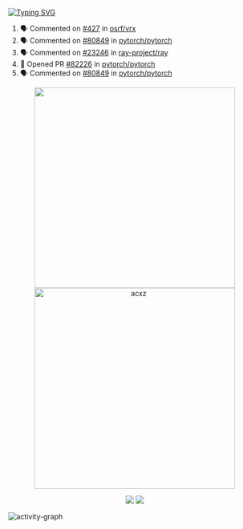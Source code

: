 [![Typing SVG](https://readme-typing-svg.herokuapp.com?size=16&color=AFFFA3&multiline=true&height=75&lines=contributing+to+robotics%2Faerospace%2Fml%2Fgpu+software;packaging+it+for+archlinux;ricer)](https://git.io/typing-svg)

<!--START_SECTION:activity-->
1. 🗣 Commented on [#427](https://github.com/osrf/vrx/issues/427) in [osrf/vrx](https://github.com/osrf/vrx)
2. 🗣 Commented on [#80849](https://github.com/pytorch/pytorch/issues/80849) in [pytorch/pytorch](https://github.com/pytorch/pytorch)
3. 🗣 Commented on [#23246](https://github.com/ray-project/ray/issues/23246) in [ray-project/ray](https://github.com/ray-project/ray)
4. 💪 Opened PR [#82226](https://github.com/pytorch/pytorch/pull/82226) in [pytorch/pytorch](https://github.com/pytorch/pytorch)
5. 🗣 Commented on [#80849](https://github.com/pytorch/pytorch/issues/80849) in [pytorch/pytorch](https://github.com/pytorch/pytorch)
<!--END_SECTION:activity-->

<p align="center">
  <img width="400em" src=https://github-readme-stats.vercel.app/api?username=acxz&include_all_commits=true&show_icons=true />
  <img width="400em" src="https://github-readme-streak-stats.herokuapp.com/?user=acxz&" alt="acxz" />
</p>

<p align="center">
  <img src=https://github-readme-stats.vercel.app/api/top-langs/?username=acxz&layout=compact />
  <img src=https://github-profile-trophy.vercel.app/?username=acxz&row=2&column=4 />
</p>

![activity-graph](https://activity-graph.herokuapp.com/graph?username=acxz&theme=aqua)

